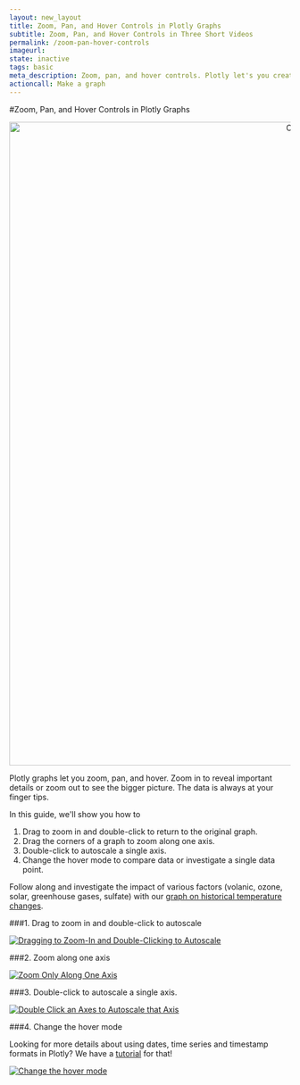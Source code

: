 ```yaml
---
layout: new_layout
title: Zoom, Pan, and Hover Controls in Plotly Graphs
subtitle: Zoom, Pan, and Hover Controls in Three Short Videos
permalink: /zoom-pan-hover-controls
imageurl: 
state: inactive
tags: basic
meta_description: Zoom, pan, and hover controls. Plotly let's you create interactive charts online, and for free, using our web app, MATLAB, Python, or R.
actioncall: Make a graph
---
```


#Zoom, Pan, and Hover Controls in Plotly Graphs

<div>
    <a href="https://plot.ly/~Dreamshot/628" target="_blank" title="Climate Change Attribution" style="display: block; text-align: center;"><img src="https://plot.ly/~Dreamshot/628.png" alt="Climate Change Attribution" style="max-width: 100%;width: 1154px;"  width="1154" onerror="this.onerror=null;this.src='https://plot.ly/404.png';" /></a>
    <script data-plotly="Dreamshot:628" src="https://plot.ly/embed.js" async></script>
</div>

Plotly graphs let you zoom, pan, and hover. Zoom in to reveal important details or zoom out to see the bigger picture. The data is always at your finger tips.

In this guide, we'll show you how to 

1. Drag to zoom in and double-click to return to the original graph.
2. Drag the corners of a graph to zoom along one axis.
3. Double-click to autoscale a single axis.
4. Change the hover mode to compare data or investigate a single data point.

Follow along and investigate the impact of various factors (volanic, ozone, solar, greenhouse gases, sulfate) with our [graph on historical temperature changes](https://plot.ly/~Dreamshot/628/climate-change-attribution/).

###1. Drag to zoom in and double-click to autoscale

<a href="http://imgur.com/bEL3BAh"><img src="http://i.imgur.com/bEL3BAh.gif" title="Dragging to Zoom-In and Double-Clicking to Autoscale" /></a>

###2. Zoom along one axis

<a href="http://imgur.com/2at3hak"><img src="http://i.imgur.com/2at3hak.gif" title="Zoom Only Along One Axis" /></a>

###3. Double-click to autoscale a single axis.

<a href="http://imgur.com/6e5g8yJ"><img src="http://i.imgur.com/6e5g8yJ.gif" title="Double Click an Axes to Autoscale that Axis" /></a>

###4. Change the hover mode

Looking for more details about using dates, time series and timestamp formats in Plotly? We have a [tutorial](https://plot.ly/date-format-and-time-series/) for that!

<a href="http://imgur.com/kv5ewp3"><img src="http://i.imgur.com/kv5ewp3.gif" title="Change the hover mode" /></a>


